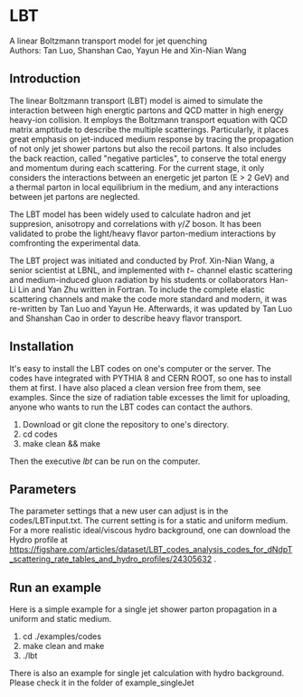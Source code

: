 # LBT
A linear Boltzmann transport model for jet quenching \
Authors: Tan Luo, Shanshan Cao, Yayun He and Xin-Nian Wang

## Introduction
The linear Boltzmann transport (LBT) model is aimed to simulate the interaction between high energtic partons and QCD matter in high energy heavy-ion collision. It employs the Boltzmann transport equation with QCD matrix amptitude to describe the multiple scatterings. Particularly, it places great emphasis on jet-induced medium response by tracing the propagation of not only jet shower partons but also the recoil partons. It also includes the back reaction, called "negative particles", to conserve the total energy and momentum during each scattering. For the current stage, it only considers the interactions between an energetic jet parton (E > 2 GeV) and a thermal parton in local equilibrium in the medium, and any interactions between jet partons are neglected. 

The LBT model has been widely used to calculate hadron and jet suppresion, anisotropy and correlations with $\gamma/Z$ boson. It has been validated to probe the light/heavy flavor parton-medium interactions by comfronting the experimental data. 

The LBT project was initiated and conducted by Prof. Xin-Nian Wang, a senior scientist at LBNL, and implemented with $t-$ channel elastic scattering and medium-induced gluon radiation by his students or collaborators Han-Li Lin and Yan Zhu written in Fortran. To include the complete elastic scattering channels and make the code more standard and modern, it was re-written by Tan Luo and Yayun He. Afterwards, it was updated by Tan Luo and Shanshan Cao in order to describe heavy flavor transport.

## Installation
It's easy to install the LBT codes on one's computer or the server. The codes have integrated with PYTHIA 8 and CERN ROOT, so one has to install them at first. I have also placed a clean version free from them, see examples. Since the size of radiation table excesses the limit for uploading, anyone who wants to run the LBT codes can contact the authors.

1. Download or git clone the repository to one's directory.
2. cd codes
3. make clean && make

Then the executive $\textit{lbt}$ can be run on the computer.


## Parameters
The parameter settings that a new user can adjust is in the codes/LBTinput.txt. The current setting is for a static and uniform medium. For a more realistic ideal/viscous hydro background, one can download the Hydro profile at https://figshare.com/articles/dataset/LBT_codes_analysis_codes_for_dNdpT_scattering_rate_tables_and_hydro_profiles/24305632 . 

## Run an example
Here is a simple example for a single jet shower parton propagation in a uniform and static medium.

1. cd ./examples/codes
2. make clean and make
3. ./lbt

There is also an example for single jet calculation with hydro background. Please check it in the folder of example_singleJet
